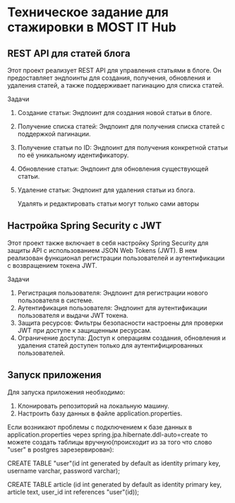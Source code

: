 # Техническое задание для стажировки в MOST IT Hub

## REST API для статей блога
Этот проект реализует REST API для управления статьями в блоге. Он предоставляет эндпоинты для создания, получения, 
обновления и удаления статей, а также поддерживает пагинацию для списка статей.

Задачи
1. Создание статьи: Эндпоинт для создания новой статьи в блоге.
2. Получение списка статей: Эндпоинт для получения списка статей с поддержкой пагинации.
3. Получение статьи по ID: Эндпоинт для получения конкретной статьи по её уникальному идентификатору.
4. Обновление статьи: Эндпоинт для обновления существующей статьи.
5. Удаление статьи: Эндпоинт для удаления статьи из блога.
   
   Удалять и редактировать статьи могут только сами авторы

## Настройка Spring Security с JWT
Этот проект также включает в себя настройку Spring Security для защиты API с использованием JSON Web Tokens (JWT).
В нем реализован функционал регистрации пользователей и аутентификации с возвращением токена JWT.

Задачи
1. Регистрация пользователя: Эндпоинт для регистрации нового пользователя в системе.
2. Аутентификация пользователя: Эндпоинт для аутентификации пользователя и выдачи JWT токена.
3. Защита ресурсов: Фильтры безопасности настроены для проверки JWT при доступе к защищенным ресурсам.
4. Ограничение доступа: Доступ к операциям создания, обновления и удаления статей доступен только для аутентифицированных пользователей.

## Запуск приложения 
Для запуска приложения необходимо:

1. Клонировать репозиторий на локальную машину.
2. Настроить базу данных в файле application.properties.


Если возникают проблемы с подключением к базе данных в application.properties через spring.jpa.hibernate.ddl-auto=create то можете создать таблицы вручную(происходит из за того что слово "user" в postgres зарезервирован):

   CREATE TABLE "user"(id int generated by default as identity primary key,
                        username varchar,
                        password varchar);

   CREATE TABLE article (id int generated by default as identity primary key,
                        article text,
                        user_id int references "user"(id));
